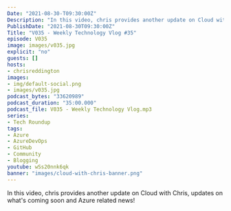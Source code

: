 ```yaml
---
Date: "2021-08-30-T09:30:00Z"
Description: "In this video, chris provides another update on Cloud with Chris, updates on what's coming soon and Azure related news!"
PublishDate: "2021-08-30T09:30:00Z"
Title: "V035 - Weekly Technology Vlog #35"
episode: V035
image: images/v035.jpg
explicit: "no"
guests: []
hosts:
- chrisreddington
images:
- img/default-social.png
- images/v035.jpg
podcast_bytes: "33620989"
podcast_duration: "35:00.000"
podcast_file: V035 - Weekly Technology Vlog.mp3
series:
- Tech Roundup
tags:
- Azure
- AzureDevOps
- GitHub
- Community
- Blogging
youtube: wSs20nnk6qk
banner: "images/cloud-with-chris-banner.png"
---
```

In this video, chris provides another update on Cloud with Chris, updates on what's coming soon and Azure related news!